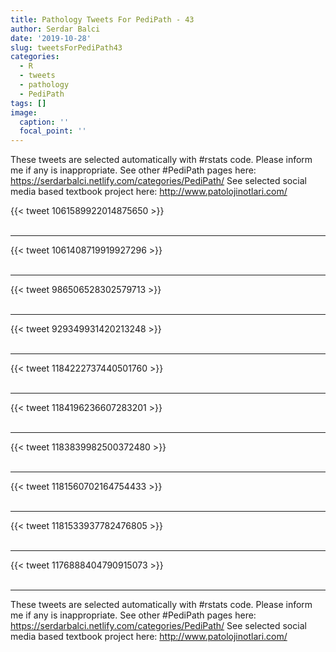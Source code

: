 ```yaml
---
title: Pathology Tweets For PediPath - 43
author: Serdar Balci
date: '2019-10-28'
slug: tweetsForPediPath43
categories:
  - R
  - tweets
  - pathology
  - PediPath
tags: []
image:
  caption: ''
  focal_point: ''
---
```



These tweets are selected automatically with #rstats code. Please inform me if any is inappropriate.
See other #PediPath pages here: https://serdarbalci.netlify.com/categories/PediPath/ 
See selected social media based textbook project here: http://www.patolojinotlari.com/

{{< tweet 1061589922014875650 >}}
<br>
<br>
<hr>
{{< tweet 1061408719919927296 >}}
<br>
<br>
<hr>
{{< tweet 986506528302579713 >}}
<br>
<br>
<hr>
{{< tweet 929349931420213248 >}}
<br>
<br>
<hr>
{{< tweet 1184222737440501760 >}}
<br>
<br>
<hr>
{{< tweet 1184196236607283201 >}}
<br>
<br>
<hr>
{{< tweet 1183839982500372480 >}}
<br>
<br>
<hr>
{{< tweet 1181560702164754433 >}}
<br>
<br>
<hr>
{{< tweet 1181533937782476805 >}}
<br>
<br>
<hr>
{{< tweet 1176888404790915073 >}}
<br>
<br>
<hr>


These tweets are selected automatically with #rstats code. Please inform me if any is inappropriate.
See other #PediPath pages here: https://serdarbalci.netlify.com/categories/PediPath/ 
See selected social media based textbook project here: http://www.patolojinotlari.com/
